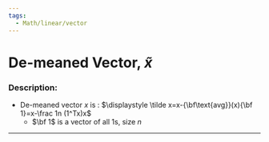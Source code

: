 ```yaml
---
tags:
  - Math/linear/vector
---
```

# De-meaned Vector, $\tilde x$
### Description:
- De-meaned vector $x$ is : $\displaystyle \tilde x=x-{\bf\text{avg}}(x){\bf 1}=x-\frac 1n (1^Tx)x$  
	- $\bf 1$ is a vector of all 1s, size $n$
---